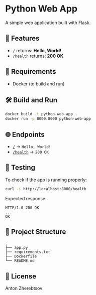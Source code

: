 # Python Web App

A simple web application built with Flask.

## 🚀 Features

- `/` returns: **Hello, World!**
- `/health` returns: **200 OK**

## 🧱 Requirements

- Docker (to build and run)

## 🛠️ Build and Run

```bash
docker build -t python-web-app .
docker run -p 8000:8000 python-web-app
```

## 🌐 Endpoints

- [`/`](http://localhost:8000/) → `Hello, World!`
- [`/health`](http://localhost:8000/health) → `200 OK`

## 🧪 Testing

To check if the app is running properly:

```bash
curl -i http://localhost:8000/health
```

Expected response:

```
HTTP/1.0 200 OK
...
OK
```

## 📁 Project Structure

```
.
├── app.py
├── requirements.txt
├── Dockerfile
└── README.md
```

## 📝 License

Anton Zherebtsov

